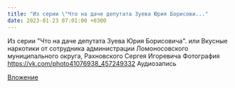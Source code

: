 ```yaml
---
title: "Из серии \"Что на даче депутата Зуева Юрия Борисови..."
date: 2023-01-23 07:01:00 +0300
---
```


Из серии "Что на даче депутата Зуева Юрия Борисовича".
или
Вкусные наркотики от сотрудника администрации Ломоносовского муниципального округа, Рахновского Сергея Игоревича
Фотография
<a class="vk-attach" href="https://vk.com/photo41076938_457249332">https://vk.com/photo41076938_457249332</a>
Аудиозапись

<a class="vk-attach" href="https://vk.com/photo41076938_457249332">Вложение</a>
